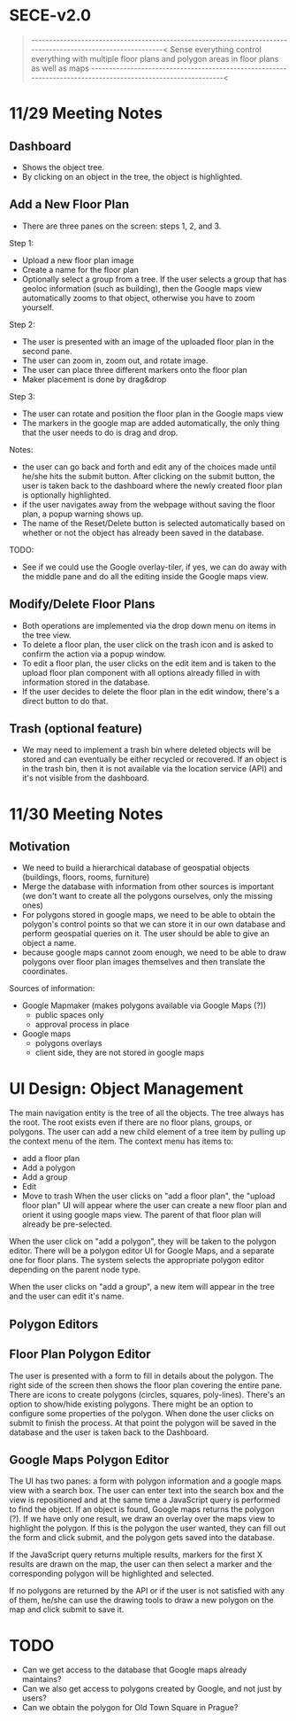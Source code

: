 SECE-v2.0
=========

>-------------------------------------------------------------------------------------------------------------<
Sense everything control everything with multiple floor plans and polygon areas in floor plans as well as maps
>-------------------------------------------------------------------------------------------------------------<


11/29 Meeting Notes
====================

Dashboard
---------
- Shows the object tree.
- By clicking on an object in the tree, the object is highlighted.

Add a New Floor Plan
--------------------
- There are three panes on the screen: steps 1, 2, and 3.

Step 1:
- Upload a new floor plan image
- Create a name for the floor plan
- Optionally select a group from a tree. If the user selects a group
that has geoloc information (such as building), then the Google maps
view automatically zooms to that object, otherwise you have to zoom
yourself.

Step 2:
- The user is presented with an image of the uploaded floor plan in
the second pane.
- The user can zoom in, zoom out, and rotate image.
- The user can place three different markers onto the floor plan
- Maker placement is done by drag&drop

Step 3:
- The user can rotate and position the floor plan in the Google maps view
- The markers in the google map are added automatically, the only
thing that the user needs to do is drag and drop.

Notes:
- the user can go back and forth and edit any of the choices made
until he/she hits the submit button. After clicking on the submit
button, the user is taken back to the dashboard where the newly
created floor plan is optionally highlighted.
- if the user navigates away from the webpage without saving the floor
plan, a popup warning shows up.
- The name of the Reset/Delete button is selected automatically based
on whether or not the object has already been saved in the database.

TODO:
- See if we could use the Google overlay-tiler, if yes, we can do away
with the middle pane and do all the editing inside the Google maps
view.

Modify/Delete Floor Plans
-------------------------
- Both operations are implemented via the drop down menu on items in
the tree view.
- To delete a floor plan, the user click on the trash icon and is
asked to confirm the action via a popup window.
- To edit a floor plan, the user clicks on the edit item and is taken
to the upload floor plan component with all options already filled in
with information stored in the database.
- If the user decides to delete the floor plan in the edit window,
there's a direct button to do that.

Trash (optional feature)
------------------------
- We may need to implement a trash bin where deleted objects will be
stored and can eventually be either recycled or recovered. If an
object is in the trash bin, then it is not available via the location
service (API) and it's not visible from the dashboard.


11/30 Meeting Notes
===================

Motivation
----------
- We need to build a hierarchical database of geospatial objects
(buildings, floors, rooms, furniture)
- Merge  the database with information from other sources is important
(we don't want to create all the polygons ourselves, only the missing
ones)
- For polygons stored in google maps, we need to be able to obtain the
polygon's control points so that we can store it in our own database
and perform geospatial queries on it. The user should be able to give
an object a name.
- because google maps cannot zoom enough, we need to be able to draw
polygons over floor plan images themselves and then translate the
coordinates.

Sources of information:
- Google Mapmaker (makes polygons available via Google Maps (?))
  - public spaces only
  - approval process in place
- Google maps
  - polygons overlays
  - client side, they are not stored in google maps

UI Design: Object Management
============================
The main navigation entity is the tree of all the objects. The tree
always has the root. The root exists even if there are no floor plans,
groups, or polygons. The user can add a new child element of a tree
item by pulling up the context menu of the item. The context menu has
items to:
  * add a floor plan
  * Add a polygon
  * Add a group
  * Edit
  * Move to trash
When the user clicks on "add a floor plan", the "upload floor plan" UI
will appear where the user can create a new floor plan and orient it
using google maps view. The parent of that floor plan will already be
pre-selected.

When the user click on "add a polygon", they will be taken to the
polygon editor. There will be a polygon editor UI for Google Maps, and
a separate one for floor plans. The system selects the appropriate
polygon editor depending on the parent node type.

When the user clicks on "add a group", a new item will appear in the
tree and the user can edit it's name.

Polygon Editors
---------------
Floor Plan Polygon Editor
-------------------------
The user is presented with a form to fill in details about the
polygon. The right side of the screen then shows the floor plan
covering the entire pane. There are icons to create polygons (circles,
squares, poly-lines). There's an option to show/hide existing
polygons. There might be an option to configure some properties of the
polygon. When done the user clicks on submit to finish the process. At
that point the polygon will be saved in the database and the user is
taken back to the Dashboard.

Google Maps Polygon Editor
--------------------------
The UI has two panes: a form with polygon information and a google
maps view with a search box. The user can enter text into the search
box and the view is repositioned and at the same time a JavaScript
query is performed to find the object. If an object is found, Google
maps returns the polygon (?). If we have only one result, we draw an
overlay over the maps view to highlight the polygon. If this is the
polygon the user wanted, they can fill out the form and click submit,
and the polygon gets saved into the database.

If the JavaScript query returns multiple results, markers for the
first X results are drawn on the map, the user can then select a
marker and the corresponding polygon will be highlighted and selected.

If no polygons are returned by the API or if the user is not satisfied
with any of them, he/she can use the drawing tools to draw a new
polygon on the map and click submit to save it.

TODO
====
- Can we get access to the database that Google maps already maintains?
- Can we also get access to polygons created by Google, and not just by users?
- Can we obtain the polygon for Old Town Square in Prague?